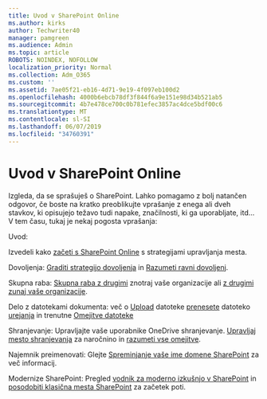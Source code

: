 ```yaml
---
title: Uvod v SharePoint Online
ms.author: kirks
author: Techwriter40
manager: pamgreen
ms.audience: Admin
ms.topic: article
ROBOTS: NOINDEX, NOFOLLOW
localization_priority: Normal
ms.collection: Adm_O365
ms.custom: ''
ms.assetid: 7ae05f21-eb16-4d71-9e19-4f097eb100d2
ms.openlocfilehash: 4000b6ebcb78df3f844f6a9e151e98d34b521ab5
ms.sourcegitcommit: 4b7e478ce700c0b781efec3857ac4dce5bdf00c6
ms.translationtype: MT
ms.contentlocale: sl-SI
ms.lasthandoff: 06/07/2019
ms.locfileid: "34760391"
---
```

# <a name="get-started-with-sharepoint-online"></a>Uvod v SharePoint Online

Izgleda, da se sprašuješ o SharePoint. Lahko pomagamo z bolj natančen odgovor, če boste na kratko preoblikujte vprašanje z enega ali dveh stavkov, ki opisujejo težavo tudi napake, značilnosti, ki ga uporabljate, itd... V tem času, tukaj je nekaj pogosta vprašanja:

Uvod:

Izvedeli kako [začeti s SharePoint Online](https://docs.microsoft.com/sharepoint/introduction) s strategijami upravljanja mesta.

Dovoljenja: [Graditi strategijo dovoljenja](https://docs.microsoft.com/sharepoint/default-sharepoint-groups) in [Razumeti ravni dovoljenj](https://docs.microsoft.com/sharepoint/understanding-permission-levels).

Skupna raba: [Skupna raba z drugimi](https://docs.microsoft.com/sharepoint/default-sharepoint-groups) znotraj vaše organizacije ali [z drugimi zunaj vaše organizacije](https://docs.microsoft.com/sharepoint/external-sharing-overview).

Delo z datotekami dokumenta: več o [Upload](https://support.office.com/article/Upload-a-folder-or-files-to-a-document-library-eb18fcba-c953-4d45-8d90-8da66edeacdb) datoteke [prenesete](https://support.office.com/article/Download-files-and-folders-from-OneDrive-or-SharePoint-5c7397b7-19c7-4893-84fe-d02e8fa5df05) datoteko [urejanja](https://support.office.com/article/Edit-a-document-in-a-document-library-02d8497f-1c13-4114-949a-b8466f639b07) in trenutne [Omejitve datoteke](https://support.office.com/article/invalid-file-names-and-file-types-in-onedrive-onedrive-for-business-and-sharepoint-64883a5d-228e-48f5-b3d2-eb39e07630fa?ui=en-US&amp;rs=en-US&amp;ad=US)

Shranjevanje: Upravljajte vaše uporabnike OneDrive shranjevanje</a>. [Upravljaj mesto shranjevanja](https://docs.microsoft.com/sharepoint/manage-site-collection-storage-limits) za naročnino in [razumeti vse omejitve](https://docs.microsoft.com/office365/servicedescriptions/sharepoint-online-service-description/sharepoint-online-limits).

Najemnik preimenovati: Glejte [Spreminjanje vaše ime domene SharePoint](https://docs.microsoft.com/sharepoint/change-your-sharepoint-domain-name) za več informacij.

Modernize SharePoint: Pregled [vodnik za moderno izkušnjo v SharePoint](https://docs.microsoft.com/sharepoint/guide-to-sharepoint-modern-experience) in [posodobiti klasična mesta SharePoint](https://docs.microsoft.com/sharepoint/dev/transform/modernize-classic-sites) za začetek poti.

